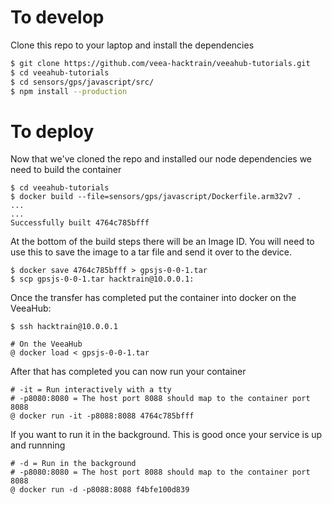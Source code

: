 # To develop

Clone this repo to your laptop and install the dependencies

```bash
$ git clone https://github.com/veea-hacktrain/veeahub-tutorials.git
$ cd veeahub-tutorials
$ cd sensors/gps/javascript/src/
$ npm install --production
```

# To deploy

Now that we've cloned the repo and installed our node dependencies we need to
build the container

```
$ cd veeahub-tutorials
$ docker build --file=sensors/gps/javascript/Dockerfile.arm32v7 .
...
...
Successfully built 4764c785bfff
```

At the bottom of the build steps there will be an Image ID. You will need to
use this to save the image to a tar file and send it over to the device.

```
$ docker save 4764c785bfff > gpsjs-0-0-1.tar
$ scp gpsjs-0-0-1.tar hacktrain@10.0.0.1:
```

Once the transfer has completed put the container into docker on the VeeaHub:

```
$ ssh hacktrain@10.0.0.1

# On the VeeaHub
@ docker load < gpsjs-0-0-1.tar
```

After that has completed you can now run your container

```
# -it = Run interactively with a tty
# -p8080:8080 = The host port 8088 should map to the container port 8088
@ docker run -it -p8088:8088 4764c785bfff
```

If you want to run it in the background. This is good once your service is up
and runnning

```
# -d = Run in the background
# -p8080:8080 = The host port 8088 should map to the container port 8088
@ docker run -d -p8088:8088 f4bfe100d839
```
